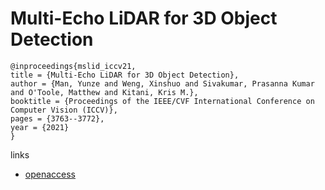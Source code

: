 # Multi-Echo LiDAR for 3D Object Detection

```
@inproceedings{mslid_iccv21,
title = {Multi-Echo LiDAR for 3D Object Detection},
author = {Man, Yunze and Weng, Xinshuo and Sivakumar, Prasanna Kumar and O'Toole, Matthew and Kitani, Kris M.},
booktitle = {Proceedings of the IEEE/CVF International Conference on Computer Vision (ICCV)},
pages = {3763--3772},
year = {2021}
}
```

links
- [openaccess](http://openaccess.thecvf.com//content/ICCV2021/html/Man_Multi-Echo_LiDAR_for_3D_Object_Detection_ICCV_2021_paper.html)
